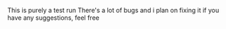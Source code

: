 This is purely a test run
There's a lot of bugs and i plan on fixing it
if you have any suggestions, feel free
